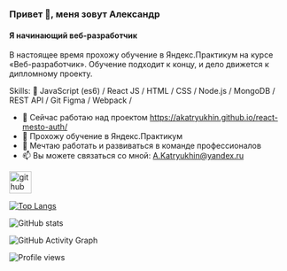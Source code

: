 ### Привет 👋, меня зовут Александр

#### Я начинающий веб-разработчик

В настоящее время прохожу обучение в Яндекс.Практикум на курсе «Веб-разработчик». Обучение подходит к концу, и дело движется к дипломному проекту.

Skills: :rocket: JavaScript (es6) / React JS / HTML / CSS / Node.js / MongoDB / REST API / Git Figma / Webpack /

- 🔭 Сейчас работаю над проектом https://akatryukhin.github.io/react-mesto-auth/
- 🌱 Прохожу обучение в Яндекс.Практикум
- 👯 Мечтаю работать и развиваться в команде профессионалов
- 📫 Вы можете связаться со мной: A.Katryukhin@yandex.ru

[<img src='https://cdn.jsdelivr.net/npm/simple-icons@3.0.1/icons/github.svg' alt='github' height='40'>](https://github.com/AKatryukhin)

[![Top Langs](https://github-readme-stats.vercel.app/api/top-langs/?username=AKatryukhin)](https://github.com/anuraghazra/github-readme-stats)

![GitHub stats](https://github-readme-stats.vercel.app/api?username=AKatryukhin&show_icons=true)

![GitHub Activity Graph](https://activity-graph.herokuapp.com/graph?username=AKatryukhin)

![Profile views](https://gpvc.arturio.dev/AKatryukhin)
